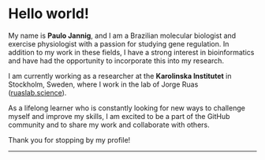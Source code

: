 # Hello world!
My name is **Paulo Jannig**, and I am a Brazilian molecular biologist and exercise physiologist with a passion for studying gene regulation. 
In addition to my work in these fields, I have a strong interest in bioinformatics and have had the opportunity to incorporate this into my research. 

I am currently working as a researcher at the **Karolinska Institutet** in Stockholm, Sweden, where I work in the lab of Jorge Ruas ([ruaslab.science](https://ruaslab.science/)). 

As a lifelong learner who is constantly looking for new ways to challenge myself and improve my skills, I am excited to be a part of the GitHub community and to share my work and collaborate with others.

Thank you for stopping by my profile!

---
